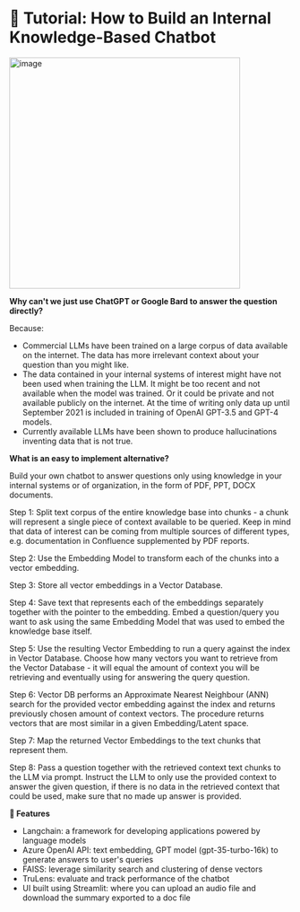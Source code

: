 # :notebook: Tutorial: How to Build an Internal Knowledge-Based Chatbot
<img width="412" alt="image" src="https://github.com/tarynduong/chat-bot-streamlit/assets/85856280/dd02a338-e453-4b8f-9096-7740cdceb65b">

**Why can't we just use ChatGPT or Google Bard to answer the question directly?**

Because:
- Commercial LLMs have been trained on a large corpus of data available on the internet. The data has more irrelevant context about your question than you might like.
- The data contained in your internal systems of interest might have not been used when training the LLM. It might be too recent and not available when the model was trained. Or it could be private and not available publicly on the internet. At the time of writing only data up until September 2021 is included in training of OpenAI GPT-3.5 and GPT-4 models.
- Currently available LLMs have been shown to produce hallucinations inventing data that is not true.

**What is an easy to implement alternative?**

Build your own chatbot to answer questions only using knowledge in your internal systems or of organization, in the form of PDF, PPT, DOCX documents.

Step 1: Split text corpus of the entire knowledge base into chunks - a chunk will represent a single piece of context available to be queried. Keep in mind that data of interest can be coming from multiple sources of different types, e.g. documentation in Confluence supplemented by PDF reports.

Step 2: Use the Embedding Model to transform each of the chunks into a vector embedding.

Step 3: Store all vector embeddings in a Vector Database.

Step 4: Save text that represents each of the embeddings separately together with the pointer to the embedding. Embed a question/query you want to ask using the same Embedding Model that was used to embed the knowledge base itself.

Step 5: Use the resulting Vector Embedding to run a query against the index in Vector Database. Choose how many vectors you want to retrieve from the Vector Database - it will equal the amount of context you will be retrieving and eventually using for answering the query question.

Step 6: Vector DB performs an Approximate Nearest Neighbour (ANN) search for the provided vector embedding against the index and returns previously chosen amount of context vectors. The procedure returns vectors that are most similar in a given Embedding/Latent space. 

Step 7: Map the returned Vector Embeddings to the text chunks that represent them.

Step 8: Pass a question together with the retrieved context text chunks to the LLM via prompt. Instruct the LLM to only use the provided context to answer the given question, if there is no data in the retrieved context that could be used, make sure that no made up answer is provided.

**:high_brightness: Features**
- Langchain: a framework for developing applications powered by language models
- Azure OpenAI API: text embedding, GPT model (gpt-35-turbo-16k) to generate answers to user's queries
- FAISS: leverage similarity search and clustering of dense vectors
- TruLens: evaluate and track performance of the chatbot
- UI built using Streamlit: where you can upload an audio file and download the summary exported to a doc file
